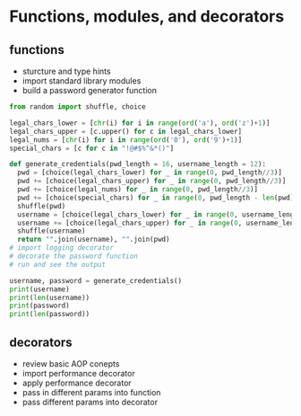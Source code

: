 # Functions, modules, and decorators
## functions
- sturcture and type hints
- import standard library modules
- build a password generator function

```python
from random import shuffle, choice

legal_chars_lower = [chr(i) for i in range(ord('a'), ord('z')+1)]
legal_chars_upper = [c.upper() for c in legal_chars_lower]
legal_nums = [chr(i) for i in range(ord('0'), ord('9')+1)]
special_chars = [c for c in "!@#$%^&*()"]

def generate_credentials(pwd_length = 16, username_length = 12):
  pwd = [choice(legal_chars_lower) for _ in range(0, pwd_length//3)]
  pwd += [choice(legal_chars_upper) for _ in range(0, pwd_length//3)]
  pwd += [choice(legal_nums) for _ in range(0, pwd_length//3)]
  pwd += [choice(special_chars) for _ in range(0, pwd_length - len(pwd))]
  shuffle(pwd)
  username = [choice(legal_chars_lower) for _ in range(0, username_length//2)]
  username += [choice(legal_chars_upper) for _ in range(0, username_length - len(username))]
  shuffle(username)
  return "".join(username), "".join(pwd)
# import logging decorator
# decorate the password function
# run and see the output

username, password = generate_credentials()
print(username)
print(len(username))
print(password)
print(len(password))
```

## decorators
- review basic AOP conepts
- import performance decorator
- apply performance decorator
- pass in different params into function
- pass different params into decorator